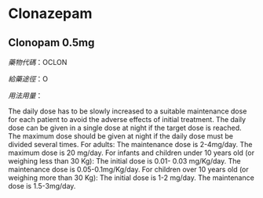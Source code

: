 # Clonazepam

## Clonopam 0.5mg

*藥物代碼*：OCLON

*給藥途徑*：O

*用法用量*：

The daily dose has to be slowly increased to a suitable maintenance dose for each patient to avoid the adverse effects of initial treatment. The daily dose can be given in a single dose at night if the target dose is reached. The maximum dose should be given at night if the daily dose must be divided several times.
For adults: The maintenance dose is  2-4mg/day. The maximum dose is 20 mg/day.
For infants and children under 10 years old (or weighing less than 30 Kg): The initial dose is 0.01- 0.03 mg/Kg/day. The maintenance dose is  0.05-0.1mg/Kg/day.
For children over 10 years old (or weighing more than 30 Kg): The initial dose is 1-2 mg/day. The maintenance dose is  1.5-3mg/day.


